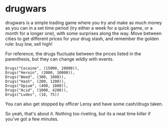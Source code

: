 # drugwars
drugwars is a simple trading game where you try and make as much money as you can in a set 
time period (try either a week for a quick game, or a month for a longer one), with some
surprises along the way. Move between cities to get different prices for your drug stash,
and remember the golden rule: buy low, sell high!

For reference, the drugs fluctuate between the prices listed in the parenthesis, but they
can change wildly with events.

    Drugs("Cocaine", (15000, 28000)),
    Drugs("Heroin", (2000, 10000)),
    Drugs("Weed", (300, 1000)),
    Drugs("Hash", (200, 1200)),
    Drugs("Opium", (400, 1800)),
    Drugs("Acid", (1000, 4200)),
    Drugs("Ludes", (18, 75))
    
You can also get stopped by officer Leroy and have some cash/drugs taken. 

So yeah, that's about it. Nothing too riveting, but its a neat time killer if you've got a few minutes.
